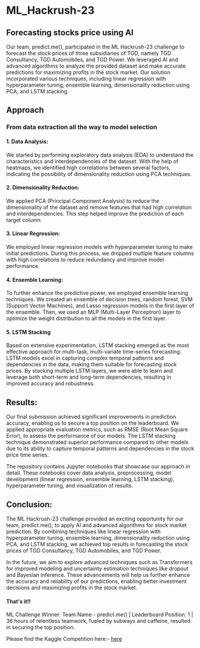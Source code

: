 # ML_Hackrush-23

## Forecasting stocks price using AI

Our team, predict.me(), participated in the ML Hackrush-23 challenge to forecast the stock prices of three subsidiaries of TGD, namely TGD Consultancy, TGD Automobiles, and TGD Power. We leveraged AI and advanced algorithms to analyze the provided dataset and make accurate predictions for maximizing profits in the stock market. Our solution incorporated various techniques, including linear regression with hyperparameter tuning, ensemble learning, dimensionality reduction using PCA, and LSTM stacking.

## Approach
### From data extraction all the way to model selection

#### 1. Data Analysis: 
We started by performing exploratory data analysis (EDA) to understand the characteristics and interdependencies of the dataset. With the help of heatmaps, we identified high correlations between several factors, indicating the possibility of dimensionality reduction using PCA techniques.

#### 2. Dimensionality Reduction: 
We applied PCA (Principal Component Analysis) to reduce the dimensionality of the dataset and remove features that had high correlation and interdependencies. This step helped improve the prediction of each target column.

#### 3. Linear Regression:
We employed linear regression models with hyperparameter tuning to make initial predictions. During this process, we dropped multiple feature columns with high correlations to reduce redundancy and improve model performance.

#### 4. Ensemble Learning:
To further enhance the predictive power, we employed ensemble learning techniques. We created an ensemble of decision trees, random forest, SVM (Support Vector Machines), and Lasso regression models in the first layer of the ensemble. Then, we used an MLP (Multi-Layer Perceptron) layer to optimize the weight distribution to all the models in the first layer.

#### 5. LSTM Stacking
Based on extensive experimentation, LSTM stacking emerged as the most effective approach for multi-task, multi-variate time-series forecasting. LSTM models excel in capturing complex temporal patterns and dependencies in the data, making them suitable for forecasting stock prices. By stacking multiple LSTM layers, we were able to learn and leverage both short-term and long-term dependencies, resulting in improved accuracy and robustness.

## Results:
Our final submission achieved significant improvements in prediction accuracy, enabling us to secure a top position on the leaderboard. We applied appropriate evaluation metrics, such as RMSE (Root Mean Square Error), to assess the performance of our models. The LSTM stacking technique demonstrated superior performance compared to other models due to its ability to capture temporal patterns and dependencies in the stock price time series.

The repository contains Jupyter notebooks that showcase our approach in detail. These notebooks cover data analysis, preprocessing, model development (linear regression, ensemble learning, LSTM stacking), hyperparameter tuning, and visualization of results.

## Conclusion:
The ML Hackrush-23 challenge provided an exciting opportunity for our team, predict.me(), to apply AI and advanced algorithms for stock market prediction. By combining techniques like linear regression with hyperparameter tuning, ensemble learning, dimensionality reduction using PCA, and LSTM stacking, we achieved top results in forecasting the stock prices of TGD Consultancy, TGD Automobiles, and TGD Power.

In the future, we aim to explore advanced techniques such as Transformers for improved modeling and uncertainty estimation techniques like dropout and Bayesian inference. These advancements will help us further enhance the accuracy and reliability of our predictions, enabling better investment decisions and maximizing profits in the stock market.

#### That's it!!

ML Challenge Winner: Team Name - predict.me() | Leaderboard Position: 1 | 36 hours of relentless teamwork, fueled by subways and caffeine, resulted in securing the top position.

Please find the Kaggle Competition here:-  [here](https://www.kaggle.com/competitions/forecasting-stocks-using-aiml/overview)
